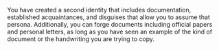 You have created a second identity that includes
documentation, established acquaintances, and
disguises that allow you to assume that persona.
Additionally, you can forge documents including official
papers and personal letters, as long as you have seen an
example of the kind of document or the handwriting you
are trying to copy.
